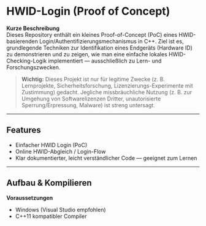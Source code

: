 # HWID-Login (Proof of Concept)

**Kurze Beschreibung**  
Dieses Repository enthält ein kleines Proof-of-Concept (PoC) eines HWID-basierenden Login/Authentifizierungsmechanismus in C++. Ziel ist es, grundlegende Techniken zur Identifikation eines Endgeräts (Hardware ID) zu demonstrieren und zu zeigen, wie man eine einfache lokales HWID-Checking-Logik implementiert — ausschließlich zu Lern- und Forschungszwecken.

> **Wichtig:** Dieses Projekt ist nur für legitime Zwecke (z. B. Lernprojekte, Sicherheitsforschung, Lizenzierungs-Experimente mit Zustimmung) gedacht. Jegliche missbräuchliche Nutzung (z. B. zur Umgehung von Softwarelizenzen Dritter, unautorisierte Sperrung/Erpressung, Malware) ist streng untersagt.

---

## Features
- Einfacher HWID Login (PoC)
- Online HWID-Abgleich / Login-Flow
- Klar dokumentierter, leicht verständlicher Code — geeignet zum Lernen

---

## Aufbau & Kompilieren

**Voraussetzungen**
- Windows (Visual Studio empfohlen)
- C++11 kompatibler Compiler
